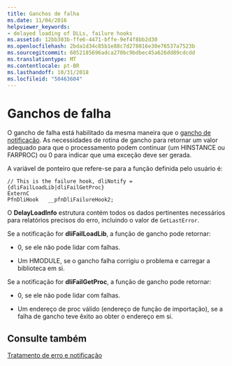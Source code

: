```yaml
---
title: Ganchos de falha
ms.date: 11/04/2016
helpviewer_keywords:
- delayed loading of DLLs, failure hooks
ms.assetid: 12bb303b-ffe6-4471-bffe-9ef4f8bb2d30
ms.openlocfilehash: 2bda1d34c85b1e88c7d278816e30e76537a7523b
ms.sourcegitcommit: 6052185696adca270bc9bdbec45a626dd89cdcdd
ms.translationtype: MT
ms.contentlocale: pt-BR
ms.lasthandoff: 10/31/2018
ms.locfileid: "50463604"
---
```

# <a name="failure-hooks"></a>Ganchos de falha

O gancho de falha está habilitado da mesma maneira que o [gancho de notificação](../../build/reference/notification-hooks.md). As necessidades de rotina de gancho para retornar um valor adequado para que o processamento podem continuar (um HINSTANCE ou FARPROC) ou 0 para indicar que uma exceção deve ser gerada.

A variável de ponteiro que refere-se para a função definida pelo usuário é:

```
// This is the failure hook, dliNotify = {dliFailLoadLib|dliFailGetProc}
ExternC
PfnDliHook   __pfnDliFailureHook2;
```

O **DelayLoadInfo** estrutura contém todos os dados pertinentes necessários para relatórios precisos do erro, incluindo o valor de `GetLastError`.

Se a notificação for **dliFailLoadLib**, a função de gancho pode retornar:

- 0, se ele não pode lidar com falhas.

- Um HMODULE, se o gancho falha corrigiu o problema e carregar a biblioteca em si.

Se a notificação for **dliFailGetProc**, a função de gancho pode retornar:

- 0, se ele não pode lidar com falhas.

- Um endereço de proc válido (endereço de função de importação), se a falha de gancho teve êxito ao obter o endereço em si.

## <a name="see-also"></a>Consulte também

[Tratamento de erro e notificação](../../build/reference/error-handling-and-notification.md)